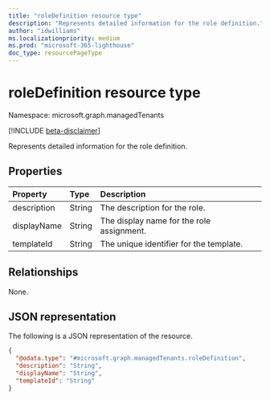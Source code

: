 ```yaml
---
title: "roleDefinition resource type"
description: "Represents detailed information for the role definition."
author: "idwilliams"
ms.localizationpriority: medium
ms.prod: "microsoft-365-lighthouse"
doc_type: resourcePageType
---
```


# roleDefinition resource type

Namespace: microsoft.graph.managedTenants

[!INCLUDE [beta-disclaimer](../../includes/beta-disclaimer.md)]

Represents detailed information for the role definition.

## Properties
|Property|Type|Description|
|:---|:---|:---|
|description|String|The description for the role.|
|displayName|String|The display name for the role assignment.|
|templateId|String|The unique identifier for the template.|

## Relationships
None.

## JSON representation
The following is a JSON representation of the resource.
<!-- {
  "blockType": "resource",
  "@odata.type": "microsoft.graph.managedTenants.roleDefinition"
}
-->
``` json
{
  "@odata.type": "#microsoft.graph.managedTenants.roleDefinition",
  "description": "String",
  "displayName": "String",
  "templateId": "String"
}
```
